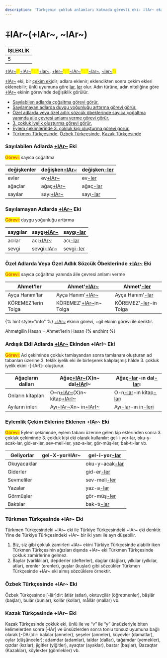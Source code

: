 ```yaml
---
description: 'Türkçenin çokluk anlamları katmada görevli eki: ⨤lAr~ eki.'
---
```


# ⨤lAr\~(+lAr\~, \~lAr\~)



<table data-card-size="large" data-view="cards"><thead><tr><th data-type="rating" data-max="5">İŞLEKLİK</th></tr></thead><tbody><tr><td>5</td></tr></tbody></table>

[⨤lAr\~](lar-ler-eki.md)<mark style="color:orange;">("</mark>[+lAr\~](lar-ler-eki.md)<mark style="color:orange;">" : "</mark>[+lar\~](lar-ler-eki.md), [+ler\~](lar-ler-eki.md)<mark style="color:orange;">"; "</mark>[\~lAr\~](lar-ler-eki.md)<mark style="color:orange;">" : "</mark>[\~lar\~](lar-ler-eki.md), [\~ler\~](lar-ler-eki.md)<mark style="color:orange;">")</mark>

[⨤lAr\~](lar-ler-eki.md) eki, bir [çekim eki](../ekler-bilgisi/cekim-ekleri/)dir; adlara eklenir; eklendikten sonra çekim ekleri eklenebilir; ünlü uyumuna göre [lar](lar-ler-eki.md), [ler](lar-ler-eki.md) olur. Adın türüne, adın niteliğine göre [⨤lAr\~](lar-ler-eki.md) ekinin görevinde değişiklik görülür.

* [Sayılabilen adlarda çoğaltma görevi görür.](lar-ler-eki.md#sayilabilen-adlarda-+lar-eki)
* [Sayılamayan adlarda duygu yoğunluğu arttırma görevi görür.](lar-ler-eki.md#sayilamayan-adlarda-+lar-eki)
* [Özel adlarda veya özel adlık sözcük öbeklerinde sayıca çoğaltma yanında aile çevresi anlamı verme görevi görür. ](lar-ler-eki.md#oezel-adlarda-veya-oezel-adlik-soezcuek-oebeklerinde-+lar-eki)
* [3. çokluk iyelik oluşturma görevi görür.](lar-ler-eki.md#ardisik-ekli-adlarda-+lar-ekinden-+lari-eki)
* [Eylem çekimlerinde 3. çokluk kişi oluşturma görevi görür.](lar-ler-eki.md#eylemlik-cekim-eklerine-eklenen-+lar-eki)
* [Türkmen Türkçesinde](lar-ler-eki.md#tuerkmen-tuerkcesinde-+lar-eki), [Özbek Türkçesinde](lar-ler-eki.md#oezbek-tuerkcesinde-+lar-eki), [Kazak Türkçesinde](lar-ler-eki.md#kazak-tuerkcesinde-+lar-eki)

### **Sayılabilen Adlarda** [**+lAr\~**](lar-ler-eki.md) **Eki**&#x20;

<mark style="color:red;">Görevi:</mark> sayıca çoğaltma

| değişkenler | değişken[+lAr\~](lar-ler-eki.md) | değişken[-ler](lar-ler-eki.md) |
| ----------- | -------------------------------- | ------------------------------ |
| evler       | ev[+lAr\~](lar-ler-eki.md)       | ev[-ler](lar-ler-eki.md)       |
| ağaçlar     | ağaç[+lAr\~](lar-ler-eki.md)     | ağaç[-lar](lar-ler-eki.md)     |
| sayılar     | sayı[+lAr\~](lar-ler-eki.md)     | sayı[-lar](lar-ler-eki.md)     |

### Sayılamayan Adlarda [+lAr\~](lar-ler-eki.md) Eki

<mark style="color:red;">Görevi:</mark> duygu yoğunluğu arttırma

| saygılar | saygı[+lAr\~](lar-ler-eki.md) | saygı[-lar](lar-ler-eki.md) |
| -------- | ----------------------------- | --------------------------- |
| acılar   | acı[+lAr\~](lar-ler-eki.md)   | acı[-lar](lar-ler-eki.md)   |
| sevgi    | sevgi[+lAr\~](lar-ler-eki.md) | sevgi[-ler](lar-ler-eki.md) |

### Özel Adlarda Veya Özel Adlık Sözcük Öbeklerinde [+lAr\~](lar-ler-eki.md) Eki

<mark style="color:red;">Görevi:</mark> sayıca çoğaltma yanında âile çevresi anlamı verme

| Ahmet'ler           | Ahmet'[+lAr\~](lar-ler-eki.md)             | Ahmet'[-ler](lar-ler-eki.md)            |
| ------------------- | ------------------------------------------ | --------------------------------------- |
| Ayça Hanım'lar      | Ayça Hanım'[+lAr\~](lar-ler-eki.md)        | Ayça Hanım'[-lar](lar-ler-eki.md)       |
| KÖREMEZ'lerin Tolga | KÖREMEZ'[+lAr\~](lar-ler-eki.md)in\~ Tolga | KÖREMEZ'[-ler](lar-ler-eki.md)-in Tolga |

{% hint style="info" %}
[+lAr\~](lar-ler-eki.md) ekinin görevi, +gil ekinin görevi ile denktir.

Ahmetgilin Hasan = Ahmet'lerin Hasan
{% endhint %}

### Ardışık Ekli Adlarda [+lAr\~](lar-ler-eki.md) Ekinden +lArI\~ Eki

<mark style="color:red;">Görevi:</mark> Ad çekiminde çokluk tamlayandan sonra tamlananı oluşturan ad tabanları üzerine 3. teklik iyelik eki ile birleşerek kalıplaşmış hâlde 3. çokluk iyelik ekini -\[-lArI]- oluşturur.

| Ağaçların dalları | Ağaç[+lAr\~](lar-ler-eki.md)(X)n\~ dal[+lAr](lar-ler-eki.md)I\~   | Ağaç[-lar](lar-ler-eki.md)-ın dal[-lar](lar-ler-eki.md)ı                             |
| ----------------- | ----------------------------------------------------------------- | ------------------------------------------------------------------------------------ |
| Onların kitapları | O\~n[+lAr\~](lar-ler-eki.md)(X)n\~ kitap[+lArI\~](lar-ler-eki.md) | O-n[-lar](lar-ler-eki.md)-ın kitap[-lar](lar-ler-eki.md)ı                            |
| Ayıların inleri   | Ayı[+lAr\~](lar-ler-eki.md)Xn\~ in[+lArI\~](lar-ler-eki.md)       | Ayı[-lar](lar-ler-eki.md)-ın in[-leri](lar-ler-eki.md#ardisik-ekli-adlarda-+lar-eki) |

### Eylemlik Çekim Eklerine Eklenen [+lAr\~](lar-ler-eki.md) Eki&#x20;

<mark style="color:red;">Görevi:</mark> Eylem çekiminde, eylem tabanı üzerine gelen kip eklerinden sonra 3. çokluk çekiminde 3. çokluk kişi eki olarak kullanılır: gel-i-yor-lar, oku-y-acak-lar, gid-er-ler, sev-meli-ler, yaz-a-lar, gör-müş-ler, bak-tı-lar vb.

| Geliyorlar  | gel-X-yor⨤lAr\~ | gel-i-yor[-lar](lar-ler-eki.md)  |
| ----------- | --------------- | -------------------------------- |
| Okuyacaklar |                 | oku-y-acak[-lar](lar-ler-eki.md) |
| Giderler    |                 | gid-er[-ler](lar-ler-eki.md)     |
| Sevmeliler  |                 | sev-meli[-ler](lar-ler-eki.md)   |
| Yazalar     |                 | yaz-a[-lar](lar-ler-eki.md)      |
| Görmüşler   |                 | gör-müş[-ler](lar-ler-eki.md)    |
| Baktılar    |                 | bak-tı[-lar](lar-ler-eki.md)     |

### Türkmen Türkçesinde +lAr\~ Eki

Türkmen Türkçesindeki +lAr\~ eki ile Türkiye Türkçesindeki +lAr\~ eki denktir. Yine de Türkiye Türkçesindeki +lAr\~ bir iki yanı ile ayrı düşebilir.&#x20;

1. Biz, siz gibi çokluk zamirleri +lAr\~ ekini Türkiye Türkçesinde alabilir iken Türkmen Türkçesinin ağızları dışında +lAr\~ eki Türkmen Türkçesinde çokluk zamirlerine gelmez.
2. Baylar (varlıklılar), depderler (defterler), daglar (dağlar), yılkılar (yılkılar, atlar), erenler (erenler), guşlar (kuşlar) gibi sözcükler Türkmen Türkçesinde +lAr\~ eki almış sözcüklere örnektir.

### Özbek Türkçesinde +lAr\~ Eki

Özbek Türkçesinde \[-lär]dir: åtlär (atlar), okıtuvçilär (öğretmenler), båşlär (başlar), bulär (bunlar), kollär (kollar), mållär (mallar) vb.

### Kazak Türkçesinde +lAr\~ Eki

Kazak Türkçesinde çokluk eki, ünlü ile ve “v” ile “y” ünsüzleriyle biten kelimelerden sonra \[-lAr] ve ünsüzlerden sonra tonlu tonsuz uyumuna bağlı olarak \[-DAr]dır: balalar (anneler), şeşeler (anneler), küyevler (damatlar), oylar (düşünceler); adamdar (adamlar), taldar (dallar), tağamdar (yemekler), qızdar (kızlar); jigitler (yiğitler), ayaqtar (ayaklar), bastar (başlar), Qazaqtar (Kazaklar), köylekter (gömlekler) vb.
